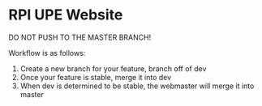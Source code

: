RPI UPE Website
===============

DO NOT PUSH TO THE MASTER BRANCH!

Workflow is as follows:
 1. Create a new branch for your feature, branch off of dev
 2. Once your feature is stable, merge it into dev
 3. When dev is determined to be stable, the webmaster will merge it into master
